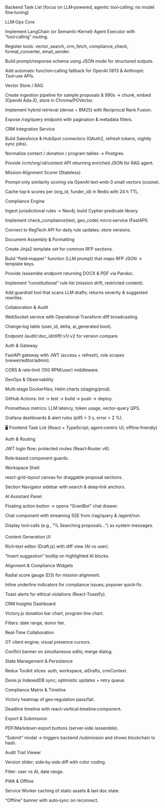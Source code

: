 Backend Task List
(focus on LLM‑powered, agentic tool‑calling; no model fine‑tuning)

LLM‑Ops Core

Implement LangChain (or Semantic‑Kernel) Agent Executor with “tool‑calling” routing.

Register tools: vector_search, crm_fetch, compliance_check, format_converter, email_sender.

Build prompt/response schema using JSON mode for structured outputs.

Add automatic function‑calling fallback for OpenAI 0613 & Anthropic Tool‑use APIs.

Vector Store / RAG

Create ingestion pipeline for sample proposals & 990s → chunk, embed (OpenAI Ada‑3), store in Chroma/PGVector.

Implement hybrid retrieval (dense + BM25) with Reciprocal Rank Fusion.

Expose /rag/query endpoint with pagination & metadata filters.

CRM Integration Service

Build Salesforce & HubSpot connectors (OAuth2, refresh tokens, nightly sync jobs).

Normalize contact / donation / program tables → Postgres.

Provide /crm/org/:id/context API returning enriched JSON for RAG agent.

Mission‑Alignment Scorer (Stateless)

Prompt‑only similarity scoring via OpenAI text‑emb‑3 small vectors (cosine).

Cache top‑k scores per (org_id, funder_id) in Redis with 24 h TTL.

Compliance Engine

Ingest jurisdictional rules → Neo4j; build Cypher predicate library.

Implement check_compliance(text, geo_code) micro‑service (FastAPI).

Connect to RegTech API for daily rule updates; store versions.

Document Assembly & Formatting

Create Jinja2 template set for common RFP sections.

Build “field‑mapper” function (LLM prompt) that maps RFP JSON → template keys.

Provide /assemble endpoint returning DOCX & PDF via Pandoc.


Implement “constitutional” rule list (mission drift, restricted content).

Add guardrail tool that scans LLM drafts; returns severity & suggested rewrites.

Collaboration & Audit

WebSocket service with Operational‑Transform diff broadcasting.

Change‑log table (user_id, delta, ai_generated bool).

Endpoint /audit/:doc_id/diff/:v1/:v2 for version compare.

Auth & Gateway

FastAPI gateway with JWT (access + refresh), role scopes (viewer/editor/admin).

CORS & rate‑limit (100 RPM/user) middleware.

DevOps & Observability

Multi‑stage Dockerfiles; Helm charts (staging/prod).

GitHub Actions: lint → test → build → push → deploy.

Prometheus metrics: LLM latency, token usage, vector‑query QPS.

Grafana dashboards & alert rules (p95 > 3 s, error > 2 %).

🖥️ Frontend Task List
(React + TypeScript; agent‑centric UI; offline‑friendly)

Auth & Routing

JWT login flow; protected routes (React‑Router v6).

Role‑based component guards.

Workspace Shell

react-grid-layout canvas for draggable proposal sections.

Section Navigator sidebar with search & deep‑link anchors.

AI Assistant Panel

Floating action button → opens “GrantBot” chat drawer.

Chat component with streaming SSE from /rag/query & /agent/run.

Display tool‑calls (e.g., “🔍 Searching proposals…”) as system messages.

Content Generation UI

Rich‑text editor (Draft.js) with diff view (AI vs user).

“Insert suggestion” tooltip on highlighted AI blocks.

Alignment & Compliance Widgets

Radial score gauge (D3) for mission alignment.

Inline underline indicators for compliance issues; popover quick‑fix.

Toast alerts for ethical violations (React‑Toastify).

CRM Insights Dashboard

Victory.js donation bar chart, program line chart.

Filters: date range, donor tier.

Real‑Time Collaboration

OT client engine; visual presence cursors.

Conflict banner on simultaneous edits; merge dialog.

State Management & Persistence

Redux Toolkit slices: auth, workspace, aiDrafts, crmContext.

Dexie.js IndexedDB sync; optimistic updates + retry queue.

Compliance Matrix & Timeline

Victory heatmap of geo‑regulation pass/fail.

Deadline timeline with react-vertical‑timeline‑component.

Export & Submission

PDF/Markdown export buttons (server‑side /assemble).

“Submit” modal → triggers backend /submission and shows blockchain tx hash.

Audit Trail Viewer

Version slider; side‑by‑side diff with color coding.

Filter: user vs AI, date range.

PWA & Offline

Service Worker caching of static assets & last doc state.

“Offline” banner with auto‑sync on reconnect.

